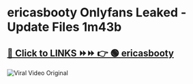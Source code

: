 
 # ericasbooty Onlyfans Leaked - Update Files 1m43b

## <h2><a href="https://clipsfans.com/ericasbooty&ref=git">🔗 Click to LINKS ⏩⏩ 👉 🟢 ericasbooty </a></h2>

<a href="https://clipsfans.com/ericasbooty&ref=git" rel="nofollow" data-target="animated-image.originalLink"><img src="https://i.ibb.co.com/xMMVF88/686577567.gif" alt="Viral Video Original" style="max-width: 100%; display: inline-block;" data-target="animated-image.originalImage"></a>


